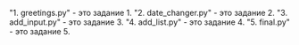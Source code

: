 "1. greetings.py" - это задание 1.
"2. date_changer.py" - это задание 2.
"3. add_input.py" - это задание 3.
"4. add_list.py" - это задание 4.
"5. final.py" - это задание 5.
